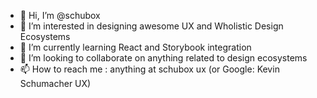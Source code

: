 - 👋 Hi, I’m @schubox
- 👀 I’m interested in designing awesome UX and Wholistic Design Ecosystems
- 🌱 I’m currently learning React and Storybook integration
- 💞️ I’m looking to collaborate on anything related to design ecosystems
- 📫 How to reach me : anything at schubox ux (or Google: Kevin Schumacher UX)

<!---
schubox/schubox is where I'll be adding all high-level dev and design assets for ongoing projects
--->

